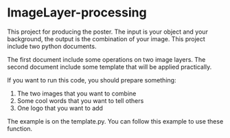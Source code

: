 # ImageLayer-processing
This project for producing the poster.
The input is your object and your background, the output is the combination of your image.
This project include two python documents.

The first document include some operations on two image layers. The second document include some template that will be applied practically.

If you want to run this code, you should prepare something:
1. The two images that you want to combine
2. Some cool words that you want to tell others
3. One logo that you want to add

The example is on the template.py. You can follow this example to use these function.
      